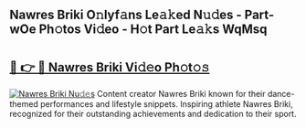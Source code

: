 ## Nawres Briki O𝚗lyf𝚊ns Le𝚊𝚔ed N𝚞𝚍es - Part-wOe Ph𝚘tos Vi𝚍eo - H𝚘t Part Le𝚊𝚔s WqMsq

# <h2><a href="http://hf05fvz.feru.top/?c=Nawres+Briki">🔗 👉 🔴 Nawres Briki Vi𝚍𝚎o Ph𝚘t𝚘𝚜</a></h2>

[![Nawres Briki Nu𝚍𝚎s](https://i.imgur.com/0TWrTi3.gif)](http://hf05fvz.feru.top/?c=Nawres+Briki)
Content creator Nawres Briki known for their dance-themed performances and lifestyle snippets. Inspiring athlete Nawres Briki, recognized for their outstanding achievements and dedication to their sport. 
